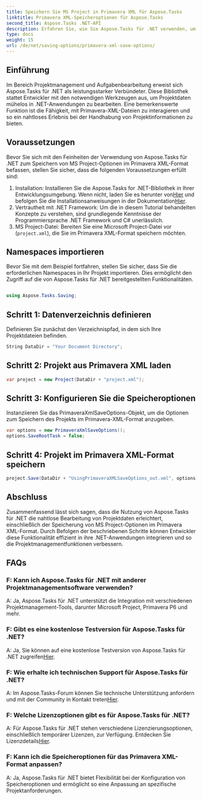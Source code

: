 ```yaml
---
title: Speichern Sie MS Project in Primavera XML für Aspose.Tasks
linktitle: Primavera XML-Speicheroptionen für Aspose.Tasks
second_title: Aspose.Tasks .NET-API
description: Erfahren Sie, wie Sie Aspose.Tasks für .NET verwenden, um MS Project-Optionen im Primavera XML-Format zu speichern. Erweitern Sie mühelos Ihre Projektmanagementfunktionen.
type: docs
weight: 15
url: /de/net/saving-options/primavera-xml-save-options/
---
```

## Einführung
Im Bereich Projektmanagement und Aufgabenbearbeitung erweist sich Aspose.Tasks für .NET als leistungsstarker Verbündeter. Diese Bibliothek stattet Entwickler mit den notwendigen Werkzeugen aus, um Projektdaten mühelos in .NET-Anwendungen zu bearbeiten. Eine bemerkenswerte Funktion ist die Fähigkeit, mit Primavera-XML-Dateien zu interagieren und so ein nahtloses Erlebnis bei der Handhabung von Projektinformationen zu bieten.
## Voraussetzungen
Bevor Sie sich mit den Feinheiten der Verwendung von Aspose.Tasks für .NET zum Speichern von MS Project-Optionen im Primavera XML-Format befassen, stellen Sie sicher, dass die folgenden Voraussetzungen erfüllt sind:
1.  Installation: Installieren Sie die Aspose.Tasks for .NET-Bibliothek in Ihrer Entwicklungsumgebung. Wenn nicht, laden Sie es herunter von[Hier](https://releases.aspose.com/tasks/net/) und befolgen Sie die Installationsanweisungen in der Dokumentation[Hier](https://reference.aspose.com/tasks/net/).
2. Vertrautheit mit .NET Framework: Um die in diesem Tutorial behandelten Konzepte zu verstehen, sind grundlegende Kenntnisse der Programmiersprache .NET Framework und C# unerlässlich.
3. MS Project-Datei: Bereiten Sie eine Microsoft Project-Datei vor (`project.xml`), die Sie im Primavera XML-Format speichern möchten.

## Namespaces importieren
Bevor Sie mit dem Beispiel fortfahren, stellen Sie sicher, dass Sie die erforderlichen Namespaces in Ihr Projekt importieren. Dies ermöglicht den Zugriff auf die von Aspose.Tasks für .NET bereitgestellten Funktionalitäten.

```csharp

using Aspose.Tasks.Saving;
```

## Schritt 1: Datenverzeichnis definieren
Definieren Sie zunächst den Verzeichnispfad, in dem sich Ihre Projektdateien befinden.
```csharp
String DataDir = "Your Document Directory";
```
## Schritt 2: Projekt aus Primavera XML laden
```csharp
var project = new Project(DataDir + "project.xml");
```
## Schritt 3: Konfigurieren Sie die Speicheroptionen
Instanziieren Sie das PrimaveraXmlSaveOptions-Objekt, um die Optionen zum Speichern des Projekts im Primavera-XML-Format anzugeben.
```csharp
var options = new PrimaveraXmlSaveOptions();
options.SaveRootTask = false;
```
## Schritt 4: Projekt im Primavera XML-Format speichern
```csharp
project.Save(DataDir + "UsingPrimaveraXMLSaveOptions_out.xml", options);
```

## Abschluss
Zusammenfassend lässt sich sagen, dass die Nutzung von Aspose.Tasks für .NET die nahtlose Bearbeitung von Projektdaten erleichtert, einschließlich der Speicherung von MS Project-Optionen im Primavera XML-Format. Durch Befolgen der beschriebenen Schritte können Entwickler diese Funktionalität effizient in ihre .NET-Anwendungen integrieren und so die Projektmanagementfunktionen verbessern.
## FAQs
### F: Kann ich Aspose.Tasks für .NET mit anderer Projektmanagementsoftware verwenden?
A: Ja, Aspose.Tasks für .NET unterstützt die Integration mit verschiedenen Projektmanagement-Tools, darunter Microsoft Project, Primavera P6 und mehr.
### F: Gibt es eine kostenlose Testversion für Aspose.Tasks für .NET?
 A: Ja, Sie können auf eine kostenlose Testversion von Aspose.Tasks für .NET zugreifen[Hier](https://releases.aspose.com/).
### F: Wie erhalte ich technischen Support für Aspose.Tasks für .NET?
 A: Im Aspose.Tasks-Forum können Sie technische Unterstützung anfordern und mit der Community in Kontakt treten[Hier](https://forum.aspose.com/c/tasks/15).
### F: Welche Lizenzoptionen gibt es für Aspose.Tasks für .NET?
 A: Für Aspose.Tasks für .NET stehen verschiedene Lizenzierungsoptionen, einschließlich temporärer Lizenzen, zur Verfügung. Entdecken Sie Lizenzdetails[Hier](https://purchase.aspose.com/buy).
### F: Kann ich die Speicheroptionen für das Primavera XML-Format anpassen?
A: Ja, Aspose.Tasks für .NET bietet Flexibilität bei der Konfiguration von Speicheroptionen und ermöglicht so eine Anpassung an spezifische Projektanforderungen.